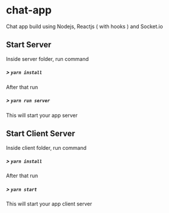 # chat-app
Chat app build using Nodejs, Reactjs ( with hooks ) and Socket.io

## Start Server
Inside server folder, run command
##### > `yarn install`

After that run
##### > `yarn run server`

This will start your app server

## Start Client Server
Inside client folder, run command
##### > `yarn install`

After that run
##### > `yarn start`

This will start your app client server
